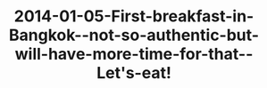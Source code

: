 ---
layout: blog
title: 2014-01-05-First-breakfast-in-Bangkok--not-so-authentic-but-will-have-more-time-for-that--Let's-eat!
category: blog
lat: 13.70578
lng: 100.59847
image: https://s3-us-west-2.amazonaws.com/travels2013/2014-01-05 20:05:41 PST.jpg
observation: 20140105200541PST
---